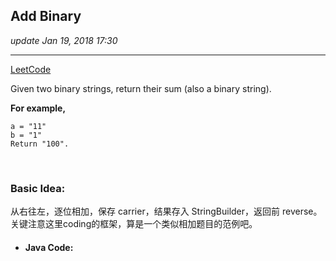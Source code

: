## Add Binary
_update Jan 19, 2018  17:30_

---
[LeetCode](https://leetcode.com/problems/add-binary/description/)

Given two binary strings, return their sum (also a binary string).

**For example,**

    a = "11"
    b = "1"
    Return "100".
    
<br>

### Basic Idea:
从右往左，逐位相加，保存 carrier，结果存入 StringBuilder，返回前 reverse。关键注意这里coding的框架，算是一个类似相加题目的范例吧。
* #### Java Code:
```java
